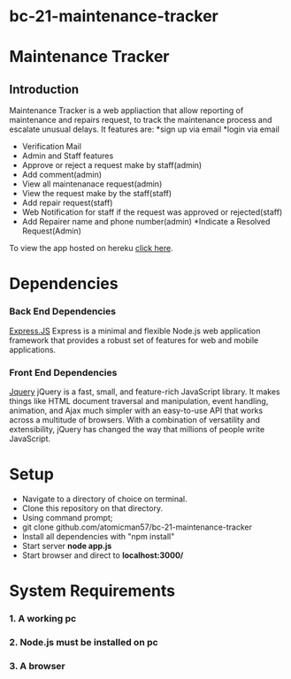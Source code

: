 # bc-21-maintenance-tracker

# Maintenance Tracker

## Introduction

Maintenance Tracker is a web appliaction that allow reporting of maintenance and repairs request, 
to track the maintenance process and escalate unusual delays.
It features are:
*sign up via email
*login via email
* Verification Mail
* Admin and Staff features
* Approve or reject a request make by staff(admin)
* Add comment(admin)
* View all maintenanace request(admin)
* View the request make by the staff(staff)
* Add repair request(staff)
* Web Notification for staff if the request was approved or rejected(staff)
* Add Repairer name and phone number(admin)
*Indicate a Resolved Request(Admin)

To view the app hosted on hereku [click here](emtracker.herokuapp.com).

# Dependencies

### Back End Dependencies

[Express.JS](https://expressjs.com/) Express is a minimal and flexible Node.js web 
application framework that provides a robust set of features for web and mobile applications.

### Front End Dependencies
[Jquery](https://jquery.com/) jQuery is a fast, small, and feature-rich JavaScript library. 
It makes things like HTML document traversal and manipulation, event handling, animation, and 
Ajax much simpler with an easy-to-use API that works across a multitude of browsers. 
With a combination of versatility and extensibility, 
jQuery has changed the way that millions of people write JavaScript.


# Setup

* Navigate to a directory of choice on terminal.
* Clone this repository on that directory.
* Using command prompt;
* git clone github.com/atomicman57/bc-21-maintenance-tracker
* Install all dependencies with "npm install"
* Start server **node app.js**
* Start browser and direct to **localhost:3000/**

# System Requirements 
### 1. A working pc 
### 2. Node.js must be installed on pc 
### 3. A browser
